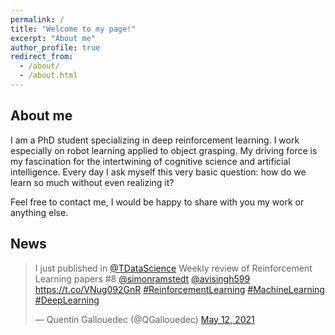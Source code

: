 ```yaml
---
permalink: /
title: "Welcome to my page!"
excerpt: "About me"
author_profile: true
redirect_from: 
  - /about/
  - /about.html
---
```



## About me

I am a PhD student specializing in deep reinforcement learning. I work especially on robot learning applied to object grasping. My driving force is my fascination for the intertwining of cognitive science and artificial intelligence. Every day I ask myself this very basic question: how do we learn so much without even realizing it?

Feel free to contact me, I would be happy to share with you my work or anything else.

## News

<blockquote class="twitter-tweet"><p lang="en" dir="ltr">I just published in <a href="https://twitter.com/TDataScience?ref_src=twsrc%5Etfw">@TDataScience</a> Weekly review of Reinforcement Learning papers #8 <a href="https://twitter.com/simonramstedt?ref_src=twsrc%5Etfw">@simonramstedt</a> <a href="https://twitter.com/avisingh599?ref_src=twsrc%5Etfw">@avisingh599</a> <a href="https://t.co/VNug092GnR">https://t.co/VNug092GnR</a> <a href="https://twitter.com/hashtag/ReinforcementLearning?src=hash&amp;ref_src=twsrc%5Etfw">#ReinforcementLearning</a> <a href="https://twitter.com/hashtag/MachineLearning?src=hash&amp;ref_src=twsrc%5Etfw">#MachineLearning</a> <a href="https://twitter.com/hashtag/DeepLearning?src=hash&amp;ref_src=twsrc%5Etfw">#DeepLearning</a></p>&mdash; Quentin Gallouedec (@QGallouedec) <a href="https://twitter.com/QGallouedec/status/1392388174043877376?ref_src=twsrc%5Etfw">May 12, 2021</a></blockquote> <script async src="https://platform.twitter.com/widgets.js" charset="utf-8"></script>